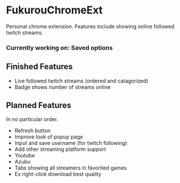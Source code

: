 # FukurouChromeExt
Personal chrome extension.  Features include showing online followed twitch streams.
### Currently working on: Saved options

## Finished Features
* Live followed twitch streams (ordered and catagorized)
* Badge shows number of streams online

## Planned Features
In no particular order.
* Refresh button
* Improve look of popup page
* Input and save username (for twitch following)
* Add other streaming platform support
 * Youtube 
 * Azubu
* Tabs showing all streamers in favorited games
* Ex right-click download best quality
